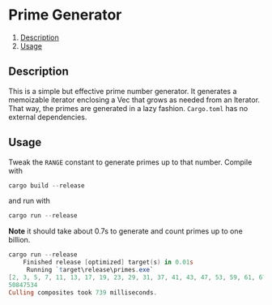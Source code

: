# Prime Generator

1. [Description](#description)
2. [Usage](#usage)

## Description

This is a simple but effective prime number generator. It generates a memoizable iterator enclosing a Vec that grows as needed from an Iterator. That way, the primes are generated in a lazy fashion. ``Cargo.toml`` has no external dependencies.

## Usage

Tweak the ``RANGE`` constant to generate primes up to that number. Compile with

```powershell
cargo build --release
```

and run with

```powershell
cargo run --release
```

**Note** it should take about 0.7s to generate and count primes up to one billion.

```powershell
cargo run --release
    Finished release [optimized] target(s) in 0.01s
     Running `target\release\primes.exe`
[2, 3, 5, 7, 11, 13, 17, 19, 23, 29, 31, 37, 41, 43, 47, 53, 59, 61, 67, 71, 73, 79, 83, 89, 97]
50847534
Culling composites took 739 milliseconds.
```
